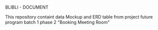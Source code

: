 BLIBLI - DOCUMENT

This repository containt data Mockup and ERD table from project future program batch 1 phase 2 "Booking Meeting Room"

